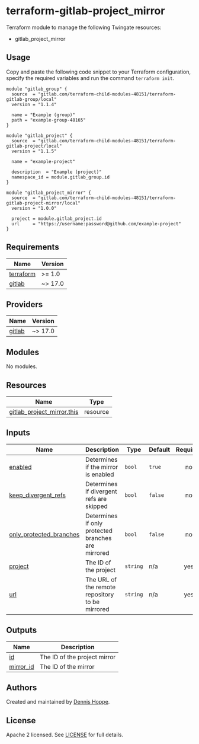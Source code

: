 # terraform-gitlab-project_mirror

Terraform module to manage the following Twingate resources:

* gitlab_project_mirror

## Usage

Copy and paste the following code snippet to your Terraform configuration,
specify the required variables and run the command `terraform init`.

```hcl
module "gitlab_group" {
  source  = "gitlab.com/terraform-child-modules-48151/terraform-gitlab-group/local"
  version = "1.1.4"

  name = "Example (group)"
  path = "example-group-48165"
}

module "gitlab_project" {
  source  = "gitlab.com/terraform-child-modules-48151/terraform-gitlab-project/local"
  version = "1.1.5"

  name = "example-project"

  description  = "Example (project)"
  namespace_id = module.gitlab_group.id
}

module "gitlab_project_mirror" {
  source  = "gitlab.com/terraform-child-modules-48151/terraform-gitlab-project-mirror/local"
  version = "1.0.0"

  project = module.gitlab_project.id
  url     = "https://username:password@github.com/example-project"
}
```

<!-- BEGIN_TF_DOCS -->
## Requirements

| Name | Version |
|------|---------|
| <a name="requirement_terraform"></a> [terraform](#requirement\_terraform) | >= 1.0 |
| <a name="requirement_gitlab"></a> [gitlab](#requirement\_gitlab) | ~> 17.0 |

## Providers

| Name | Version |
|------|---------|
| <a name="provider_gitlab"></a> [gitlab](#provider\_gitlab) | ~> 17.0 |

## Modules

No modules.

## Resources

| Name | Type |
|------|------|
| [gitlab_project_mirror.this](https://registry.terraform.io/providers/gitlabhq/gitlab/latest/docs/resources/project_mirror) | resource |

## Inputs

| Name | Description | Type | Default | Required |
|------|-------------|------|---------|:--------:|
| <a name="input_enabled"></a> [enabled](#input\_enabled) | Determines if the mirror is enabled | `bool` | `true` | no |
| <a name="input_keep_divergent_refs"></a> [keep\_divergent\_refs](#input\_keep\_divergent\_refs) | Determines if divergent refs are skipped | `bool` | `false` | no |
| <a name="input_only_protected_branches"></a> [only\_protected\_branches](#input\_only\_protected\_branches) | Determines if only protected branches are mirrored | `bool` | `false` | no |
| <a name="input_project"></a> [project](#input\_project) | The ID of the project | `string` | n/a | yes |
| <a name="input_url"></a> [url](#input\_url) | The URL of the remote repository to be mirrored | `string` | n/a | yes |

## Outputs

| Name | Description |
|------|-------------|
| <a name="output_id"></a> [id](#output\_id) | The ID of the project mirror |
| <a name="output_mirror_id"></a> [mirror\_id](#output\_mirror\_id) | The ID of the mirror |
<!-- END_TF_DOCS -->

## Authors

Created and maintained by [Dennis Hoppe](https://gitlab.com/dhoppeIT).

## License

Apache 2 licensed. See [LICENSE](LICENSE) for full details.
